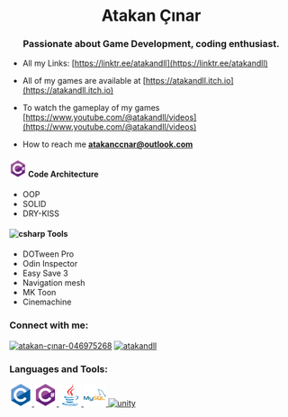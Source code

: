 <h1 align="center">Atakan Çınar</h1>



<h3 align="center">Passionate about Game Development, coding enthusiast.</h3>

- All my Links: [https://linktr.ee/atakandll](https://linktr.ee/atakandll)

- All of my games are available at [https://atakandll.itch.io](https://atakandll.itch.io)

- To watch the gameplay of my games [https://www.youtube.com/@atakandll/videos](https://www.youtube.com/@atakandll/videos)

- How to reach me **atakanccnar@outlook.com**

 #### <img src="https://raw.githubusercontent.com/devicons/devicon/master/icons/csharp/csharp-original.svg" alt="csharp" width="30" height="30"/> Code Architecture 
* OOP
* SOLID
* DRY-KISS

#### <img vertical-align="bottom"  src="https://user-images.githubusercontent.com/77567437/205059436-84984621-2498-4a6a-a5a4-074a9be3d03a.png" alt="csharp" width="40" height="40"/> Tools 
* DOTween Pro
* Odin Inspector
* Easy Save 3
* Navigation mesh
* MK Toon
* Cinemachine

  

<h3 align="left">Connect with me:</h3>
<p align="left">
<a href="https://linkedin.com/in/atakan-çınar-046975268" target="blank"><img align="center" src="https://raw.githubusercontent.com/rahuldkjain/github-profile-readme-generator/master/src/images/icons/Social/linked-in-alt.svg" alt="atakan-çınar-046975268" height="30" width="40" /></a>
<a href="https://www.youtube.com/@atakandll/videos" target="blank"><img align="center" src="https://raw.githubusercontent.com/rahuldkjain/github-profile-readme-generator/master/src/images/icons/Social/youtube.svg" alt="atakandll" height="30" width="40" /></a>
</p>

<h3 align="left">Languages and Tools:</h3>
<p align="left"> <a href="https://www.cprogramming.com/" target="_blank" rel="noreferrer"> <img src="https://raw.githubusercontent.com/devicons/devicon/master/icons/c/c-original.svg" alt="c" width="40" height="40"/> </a> <a href="https://www.w3schools.com/cs/" target="_blank" rel="noreferrer"> <img src="https://raw.githubusercontent.com/devicons/devicon/master/icons/csharp/csharp-original.svg" alt="csharp" width="40" height="40"/> </a> <a href="https://www.java.com" target="_blank" rel="noreferrer"> <img src="https://raw.githubusercontent.com/devicons/devicon/master/icons/java/java-original.svg" alt="java" width="40" height="40"/> </a> <a href="https://www.mysql.com/" target="_blank" rel="noreferrer"> <img src="https://raw.githubusercontent.com/devicons/devicon/master/icons/mysql/mysql-original-wordmark.svg" alt="mysql" width="40" height="40"/> </a> <a href="https://unity.com/" target="_blank" rel="noreferrer"> <img src="https://www.vectorlogo.zone/logos/unity3d/unity3d-icon.svg" alt="unity" width="40" height="40"/> </a> </p>
